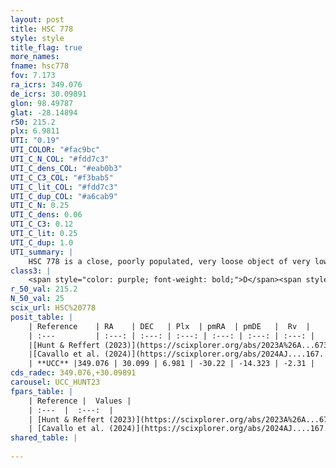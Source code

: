 ```yaml
---
layout: post
title: HSC 778
style: style
title_flag: true
more_names: 
fname: hsc778
fov: 7.173
ra_icrs: 349.076
de_icrs: 30.09891
glon: 98.49787
glat: -28.14894
r50: 215.2
plx: 6.9811
UTI: "0.19"
UTI_COLOR: "#fac9bc"
UTI_C_N_COL: "#fdd7c3"
UTI_C_dens_COL: "#eab0b3"
UTI_C_C3_COL: "#f3bab5"
UTI_C_lit_COL: "#fdd7c3"
UTI_C_dup_COL: "#a6cab9"
UTI_C_N: 0.25
UTI_C_dens: 0.06
UTI_C_C3: 0.12
UTI_C_lit: 0.25
UTI_C_dup: 1.0
UTI_summary: |
    HSC 778 is a close, poorly populated, very loose object of very low C3 quality. It was recently reported in the literature.
class3: |
    <span style="color: purple; font-weight: bold;">D</span><span style="color: red; font-weight: bold;">C</span>
r_50_val: 215.2
N_50_val: 25
scix_url: HSC%20778
posit_table: |
    | Reference    | RA    | DEC   | Plx  | pmRA  | pmDE   |  Rv  |
    | :---         | :---: | :---: | :---: | :---: | :---: | :---: |
    |[Hunt & Reffert (2023)](https://scixplorer.org/abs/2023A%26A...673A.114H) | 349.398 | 29.795 | 6.877 | -29.706 | -14.33 | -12.767 |
    |[Cavallo et al. (2024)](https://scixplorer.org/abs/2024AJ....167...12C) | 349.048 | 29.492 | 6.815 | -- | -- | -- |
    | **UCC** |349.076 | 30.099 | 6.981 | -30.22 | -14.323 | -2.31 | 
cds_radec: 349.076,+30.09891
carousel: UCC_HUNT23
fpars_table: |
    | Reference |  Values |
    | :---  |  :---:  |
    | [Hunt & Reffert (2023)](https://scixplorer.org/abs/2023A%26A...673A.114H) | `AV50=0.035, diffAV50=0.214, MOD50=5.777, logAge50=8.24` |
    | [Cavallo et al. (2024)](https://scixplorer.org/abs/2024AJ....167...12C) | `AV50=0.56, dMod50=5.95, logAge50=8.03, [Fe/H]50=-0.07` |
shared_table: |
    
---
```

